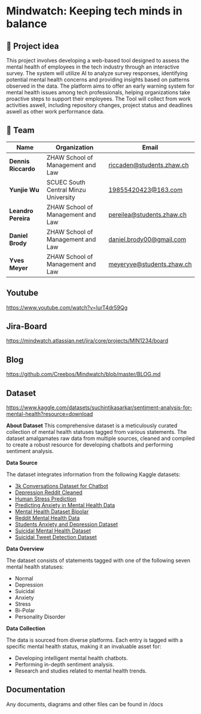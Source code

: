 # Mindwatch: Keeping tech minds in balance

## 🎯 Project idea

This project involves developing a web-based tool designed to assess the mental health of employees in the tech industry through an interactive survey. The system will utilize AI to analyze survey responses, identifying potential mental health concerns and providing insights based on patterns observed in the data. The platform aims to offer an early warning system for mental health issues among tech professionals, helping organizations take proactive steps to support their employees. The Tool will collect from work activities aswell, including repository changes, project status and deadlines aswell as other work performance data.

## 👥 Team

| Name                | Organization                         | Email                     |
| ------------------- | ------------------------------------ | ------------------------- |
| **Dennis Riccardo** | ZHAW School of Management and Law    | riccaden@students.zhaw.ch |
| **Yunjie Wu**       | SCUEC South Central Minzu University | 19855420423@163.com       |
| **Leandro Pereira** | ZHAW School of Management and Law    | pereilea@students.zhaw.ch |
| **Daniel Brody**    | ZHAW School of Management and Law    | daniel.brody00@gmail.com  |
| **Yves Meyer**      | ZHAW School of Management and Law    | meyeryve@students.zhaw.ch |


## Youtube

https://www.youtube.com/watch?v=IurT4dr59Qg


## Jira-Board

https://mindwatch.atlassian.net/jira/core/projects/MIN1234/board

## Blog

https://github.com/Creebos/Mindwatch/blob/master/BLOG.md

## Dataset

https://www.kaggle.com/datasets/suchintikasarkar/sentiment-analysis-for-mental-health?resource=download

**About Dataset**
This comprehensive dataset is a meticulously curated collection of mental health statuses tagged from various statements. The dataset amalgamates raw data from multiple sources, cleaned and compiled to create a robust resource for developing chatbots and performing sentiment analysis.

**Data Source**

The dataset integrates information from the following Kaggle datasets:

- [3k Conversations Dataset for Chatbot](https://www.kaggle.com/datasets/kreeshrajani/3k-conversations-dataset-for-chatbot)
- [Depression Reddit Cleaned](https://www.kaggle.com/datasets/infamouscoder/depression-reddit-cleaned)
- [Human Stress Prediction](https://www.kaggle.com/datasets/kreeshrajani/human-stress-prediction)
- [Predicting Anxiety in Mental Health Data](https://www.kaggle.com/datasets/michellevp/predicting-anxiety-in-mental-health-data)
- [Mental Health Dataset Bipolar](https://www.kaggle.com/datasets/michellevp/mental-health-dataset-bipolar)
- [Reddit Mental Health Data](https://www.kaggle.com/datasets/neelghoshal/reddit-mental-health-data)
- [Students Anxiety and Depression Dataset](https://www.kaggle.com/datasets/sahasourav17/students-anxiety-and-depression-dataset)
- [Suicidal Mental Health Dataset](https://www.kaggle.com/datasets/aradhakkandhari/suicidal-mental-health-dataset)
- [Suicidal Tweet Detection Dataset](https://www.kaggle.com/datasets/aunanya875/suicidal-tweet-detection-dataset)

**Data Overview**

The dataset consists of statements tagged with one of the following seven mental health statuses:

- Normal
- Depression
- Suicidal
- Anxiety
- Stress
- Bi-Polar
- Personality Disorder

**Data Collection**

The data is sourced from diverse platforms. Each entry is tagged with a specific mental health status, making it an invaluable asset for:

- Developing intelligent mental health chatbots.
- Performing in-depth sentiment analysis.
- Research and studies related to mental health trends.

## Documentation

Any documents, diagrams and other files can be found in /docs
